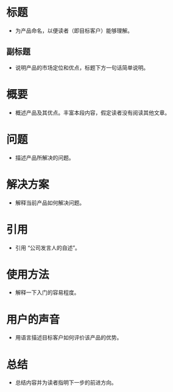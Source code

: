 # 标题
- 为产品命名，以便读者（即目标客户）能够理解。

## 副标题
- 说明产品的市场定位和优点，标题下方一句话简单说明。

# 概要
- 概述产品及其优点。丰富本段内容，假定读者没有阅读其他文章。

# 问题
- 描述产品所解决的问题。

# 解决方案
- 解释当前产品如何解决问题。

# 引用
- 引用 “公司发言人的自述”。

# 使用方法
- 解释一下入门的容易程度。

# 用户的声音
- 用语言描述目标客户如何评价该产品的优势。

# 总结
- 总结内容并为读者指明下一步的前进方向。
